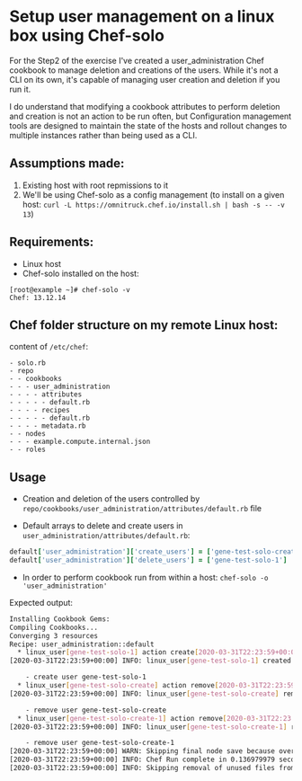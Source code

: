# Setup user management on a linux box using Chef-solo

For the Step2 of the exercise I've created a user_administration Chef cookbook to manage deletion and creations of the users. While it's not a CLI on its own, it's capable of managing user creation and deletion if you run it. 

I do understand that modifying a cookbook attributes to perform deletion and creation is not an action to be run often, but Configuration management tools are designed to maintain the state of the hosts and rollout changes to multiple instances rather than being used as a CLI.  

## Assumptions made:
1. Existing host with root repmissions to it
2. We'll be using Chef-solo as a config management (to install on a given host: `curl -L https://omnitruck.chef.io/install.sh | bash -s -- -v 13`)


## Requirements:
* Linux host
* Chef-solo installed on the host:
```
[root@example ~]# chef-solo -v
Chef: 13.12.14
```

## Chef folder structure on my remote Linux host:
content of `/etc/chef`:

```
- solo.rb
- repo
- - cookbooks
- - - user_administration
- - - - attributes
- - - - - default.rb
- - - - recipes
- - - - - default.rb
- - - - metadata.rb
- - nodes
- - - example.compute.internal.json
- - roles
```

## Usage 

* Creation and deletion of the users controlled by `repo/cookbooks/user_administration/attributes/default.rb` file

* Default arrays to delete and create users in `user_administration/attributes/default.rb`:
```ruby
default['user_administration']['create_users'] = ['gene-test-solo-create', 'gene-test-solo-create-1']
default['user_administration']['delete_users'] = ['gene-test-solo-1']
```

* In order to perform cookbook run from within a host: `chef-solo -o 'user_administration'`

Expected output:
```bash
Installing Cookbook Gems:
Compiling Cookbooks...
Converging 3 resources
Recipe: user_administration::default
  * linux_user[gene-test-solo-1] action create[2020-03-31T22:23:59+00:00] INFO: Processing linux_user[gene-test-solo-1] action create (user_administration::default line 2)
[2020-03-31T22:23:59+00:00] INFO: linux_user[gene-test-solo-1] created

    - create user gene-test-solo-1
  * linux_user[gene-test-solo-create] action remove[2020-03-31T22:23:59+00:00] INFO: Processing linux_user[gene-test-solo-create] action remove (user_administration::default line 12)
[2020-03-31T22:23:59+00:00] INFO: linux_user[gene-test-solo-create] removed

    - remove user gene-test-solo-create
  * linux_user[gene-test-solo-create-1] action remove[2020-03-31T22:23:59+00:00] INFO: Processing linux_user[gene-test-solo-create-1] action remove (user_administration::default line 12)
[2020-03-31T22:23:59+00:00] INFO: linux_user[gene-test-solo-create-1] removed

    - remove user gene-test-solo-create-1
[2020-03-31T22:23:59+00:00] WARN: Skipping final node save because override_runlist was given
[2020-03-31T22:23:59+00:00] INFO: Chef Run complete in 0.136979979 seconds
[2020-03-31T22:23:59+00:00] INFO: Skipping removal of unused files from the cache
```


